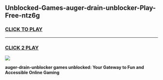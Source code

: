 
## Unblocked-Games-auger-drain-unblocker-Play-Free-ntz6g
<h3>
<a href="https://premium76.site?title=auger-drain-unblocker&ref=18A1">CLICK TO PLAY</a></h3>
<hr>

<h3>
<a href="https://premium76.site?title=auger-drain-unblocker&ref=18A1">CLICK 2 PLAY</a>
  
</h3>

<a href="https://premium76.site?title=auger-drain-unblocker&ref=18A1"><img src="https://clearcache.store/games.png"></a>


**auger-drain-unblocker games unblocked: Your Gateway to Fun and Accessible Online Gaming**
